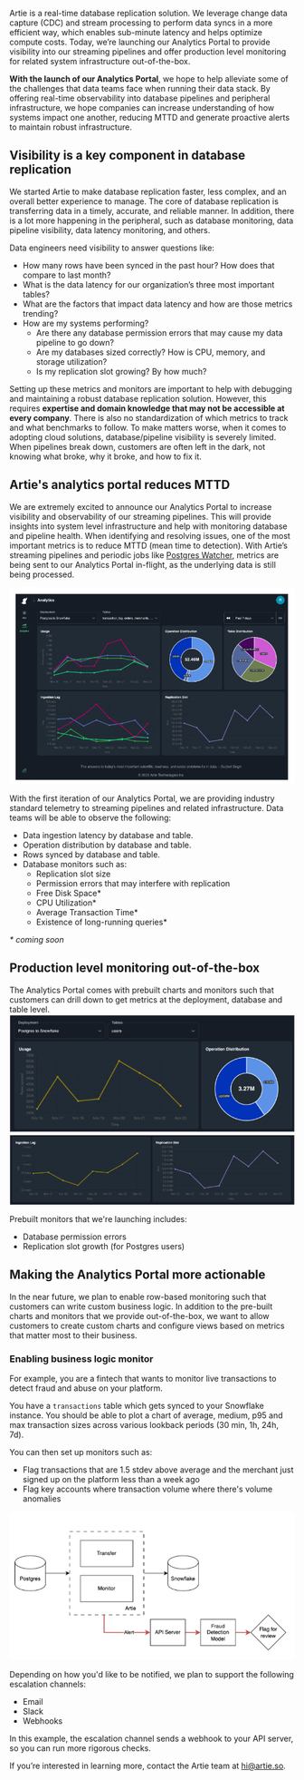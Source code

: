 Artie is a real-time database replication solution. We leverage change data capture (CDC) and stream processing to perform data syncs in a more efficient way, which enables sub-minute latency and helps optimize compute costs. 
Today, we’re launching our Analytics Portal to provide visibility into our streaming pipelines and offer production level monitoring for related system infrastructure out-of-the-box.

**With the launch of our Analytics Portal**, we hope to help alleviate some of the challenges that data teams face when running their data stack. 
By offering real-time observability into database pipelines and peripheral infrastructure, we hope companies can increase understanding of how systems impact one another, reducing MTTD and generate proactive alerts to maintain robust infrastructure.

## Visibility is a key component in database replication

We started Artie to make database replication faster, less complex, and an overall better experience to manage. The core of database replication is transferring data in a timely, accurate, and reliable manner. 
In addition, there is a lot more happening in the peripheral, such as database monitoring, data pipeline visibility, data latency monitoring, and others. 

Data engineers need visibility to answer questions like:

* How many rows have been synced in the past hour? How does that compare to last month?
* What is the data latency for our organization’s three most important tables?
* What are the factors that impact data latency and how are those metrics trending?
* How are my systems performing?
  * Are there any database permission errors that may cause my data pipeline to go down?
  * Are my databases sized correctly? How is CPU, memory, and storage utilization?
  * Is my replication slot growing? By how much?

Setting up these metrics and monitors are important to help with debugging and maintaining a robust database replication solution. 
However, this requires **expertise and domain knowledge that may not be accessible at every company**.
There is also no standardization of which metrics to track and what benchmarks to follow. To make matters worse, when it comes to adopting cloud solutions, database/pipeline visibility is severely limited.
When pipelines break down, customers are often left in the dark, not knowing what broke, why it broke, and how to fix it.

## Artie's analytics portal reduces MTTD

We are extremely excited to announce our Analytics Portal to increase visibility and observability of our streaming pipelines.
This will provide insights into system level infrastructure and help with monitoring database and pipeline health. When identifying and resolving issues, one of the most important metrics is to reduce MTTD (mean time to detection). 
With Artie’s streaming pipelines and periodic jobs like [Postgres Watcher](https://docs.artie.com/real-time-sources/postgresql#postgresql-watcher), metrics are being sent to our Analytics Portal in-flight, as the underlying data is still being processed.

![img.png](portal.png)

With the first iteration of our Analytics Portal, we are providing industry standard telemetry to streaming pipelines and related infrastructure. Data teams will be able to observe the following:

* Data ingestion latency by database and table.
* Operation distribution by database and table.
* Rows synced by database and table.
* Database monitors such as:
  * Replication slot size
  * Permission errors that may interfere with replication
  * Free Disk Space*
  * CPU Utilization*
  * Average Transaction Time*
  * Existence of long-running queries*

_* coming soon_

## Production level monitoring out-of-the-box

The Analytics Portal comes with prebuilt charts and monitors such that customers can drill down to get metrics at the deployment, database and table level.
![img.png](graphs.png)

Prebuilt monitors that we're launching includes:
* Database permission errors
* Replication slot growth (for Postgres users)

## Making the Analytics Portal more actionable

In the near future, we plan to enable row-based monitoring such that customers can write custom business logic. In addition to the pre-built charts and monitors that we provide out-of-the-box, we want to allow customers to create custom charts and configure views based on metrics that matter most to their business.

### Enabling business logic monitor

For example, you are a fintech that wants to monitor live transactions to detect fraud and abuse on your platform.

You have a `transactions` table which gets synced to your Snowflake instance. You should be able to plot a chart of average, medium, p95 and max transaction sizes across various lookback periods (30 min, 1h, 24h, 7d).

You can then set up monitors such as:
* Flag transactions that are 1.5 stdev above average and the merchant just signed up on the platform less than a week ago
* Flag key accounts where transaction volume where there's volume anomalies

![img.png](alert_path.png)

Depending on how you'd like to be notified, we plan to support the following escalation channels:
* Email
* Slack
* Webhooks

In this example, the escalation channel sends a webhook to your API server, so you can run more rigorous checks.

If you’re interested in learning more, contact the Artie team at hi@artie.so.
